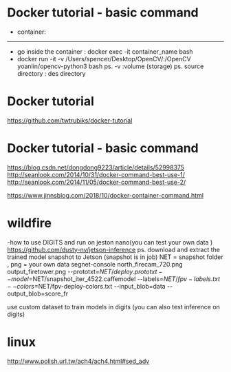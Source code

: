 # Docker tutorial - basic command

- container:
-------------
- go inside the container : docker exec -it container_name bash
- docker run -it -v /Users/spencer/Desktop/OpenCV/:/OpenCV yoanlin/opencv-python3 bash
ps. -v :volume (storage)
ps. source directory : des directory




# Docker tutorial
https://github.com/twtrubiks/docker-tutorial

# Docker tutorial - basic command
https://blog.csdn.net/dongdong9223/article/details/52998375
http://seanlook.com/2014/10/31/docker-command-best-use-1/
http://seanlook.com/2014/11/05/docker-command-best-use-2/

https://www.jinnsblog.com/2018/10/docker-container-command.html











# wildfire
-how to use DIGITS and run on jeston nano(you can test your own data )
https://github.com/dusty-nv/jetson-inference
ps. download and extract the trained model snapshot to Jetson (snapshot is in job)
NET = snapshot folder , png = your own data
segnet-console north_firecam_720.png output_firetower.png --prototxt=$NET/deploy.prototxt --model=$NET/snapshot_iter_4522.caffemodel --labels=$NET/fpv-labels.txt --colors=$NET/fpv-deploy-colors.txt --input_blob=data --output_blob=score_fr



use custom dataset to train models in digits (you can also test inference on digits)



# linux
http://www.polish.url.tw/ach4/ach4.html#sed_adv
